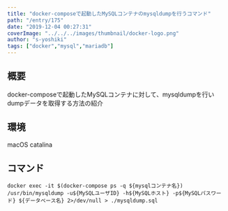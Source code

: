 ```yaml
---
title: "docker-composeで起動したMySQLコンテナのmysqldumpを行うコマンド"
path: "/entry/175"
date: "2019-12-04 00:27:31"
coverImage: "../../../images/thumbnail/docker-logo.png"
author: "s-yoshiki"
tags: ["docker","mysql","mariadb"]
---
```


## 概要

docker-composeで起動したMySQLコンテナに対して、mysqldumpを行いdumpデータを取得する方法の紹介

## 環境

macOS catalina

## コマンド

```
docker exec -it $(docker-compose ps -q ${mysqlコンテナ名}) /usr/bin/mysqldump -u${MySQLユーザID} -h${MySQLホスト} -p${MySQLパスワード} ${データベース名} 2>/dev/null > ./mysqldump.sql
```
